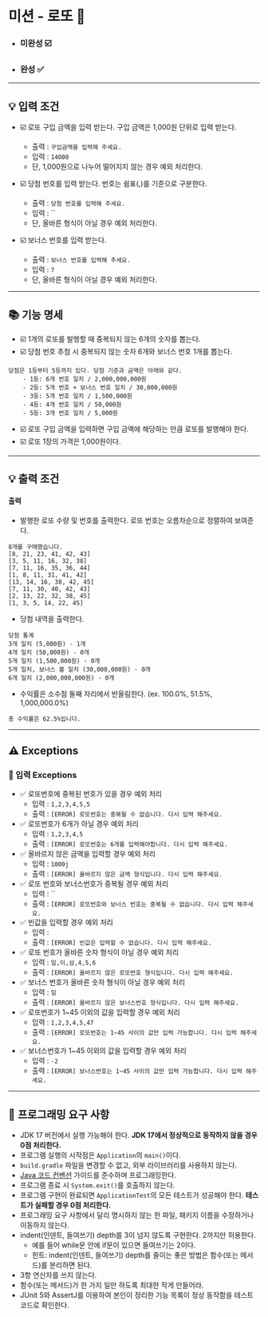 # 미션 - 로또 🔢

- ### 미완성 ☑️
- ### 완성 ✅


---
## 💡 입력 조건

- ☑️ 로또 구입 금액을 입력 받는다. 구입 금액은 1,000원 단위로 입력 받는다.
    - 출력 : `구입금액을 입력해 주세요.`
    - 입력 : `14000`
    - 단, 1,000원으로 나누어 떨어지지 않는 경우 예외 처리한다.

- ☑️ 당첨 번호를 입력 받는다. 번호는 쉼표(,)를 기준으로 구분한다.
    - 출력 : `당첨 번호를 입력해 주세요.`
    - 입력 : ``
    - 단, 올바른 형식이 아닐 경우 예외 처리한다.

- ☑️ 보너스 번호를 입력 받는다.
    - 출력 : `보너스 번호를 입력해 주세요.`
    - 입력 : `7`
    - 단, 올바른 형식이 아닐 경우 예외 처리한다.

---



## 📚 기능 명세
- ☑️ 1개의 로또를 발행할 때 중복되지 않는 6개의 숫자를 뽑는다.
- ☑️ 당첨 번호 추첨 시 중복되지 않는 숫자 6개와 보너스 번호 1개를 뽑는다.
```
당첨은 1등부터 5등까지 있다. 당첨 기준과 금액은 아래와 같다.
    - 1등: 6개 번호 일치 / 2,000,000,000원
    - 2등: 5개 번호 + 보너스 번호 일치 / 30,000,000원
    - 3등: 5개 번호 일치 / 1,500,000원
    - 4등: 4개 번호 일치 / 50,000원
    - 5등: 3개 번호 일치 / 5,000원
```
- ☑️ 로또 구입 금액을 입력하면 구입 금액에 해당하는 만큼 로또를 발행해야 한다.
- ☑️ 로또 1장의 가격은 1,000원이다.


---
## 💡 출력 조건


#### 출력

- 발행한 로또 수량 및 번호를 출력한다. 로또 번호는 오름차순으로 정렬하여 보여준다.

```
8개를 구매했습니다.
[8, 21, 23, 41, 42, 43] 
[3, 5, 11, 16, 32, 38] 
[7, 11, 16, 35, 36, 44] 
[1, 8, 11, 31, 41, 42] 
[13, 14, 16, 38, 42, 45] 
[7, 11, 30, 40, 42, 43] 
[2, 13, 22, 32, 38, 45] 
[1, 3, 5, 14, 22, 45]
```

- 당첨 내역을 출력한다.

```
당첨 통계
3개 일치 (5,000원) - 1개
4개 일치 (50,000원) - 0개
5개 일치 (1,500,000원) - 0개
5개 일치, 보너스 볼 일치 (30,000,000원) - 0개
6개 일치 (2,000,000,000원) - 0개
```

- 수익률은 소수점 둘째 자리에서 반올림한다. (ex. 100.0%, 51.5%, 1,000,000.0%)

```
총 수익률은 62.5%입니다.
```


---
## ⚠️ Exceptions
### 📕 입력 Exceptions
- ✅ 로또번호에 중복된 번호가 있을 경우 예외 처리
    - 입력 : `1,2,3,4,5,5`
    - 출력 : `[ERROR] 로또번호는 중복될 수 없습니다. 다시 입력 해주세요.`
- ✅ 로또번호가 6개가 아닐 경우 예외 처리
    - 입력 : `1,2,3,4,5`
    - 출력 : `[ERROR] 로또번호는 6개를 입력해야합니다. 다시 입력 해주세요.`
- ✅ 올바르지 않은 금액을 입력할 경우 예외 처리
    - 입력 : `1000j`
    - 출력 : `[ERROR] 올바르지 않은 금액 형식입니다. 다시 입력 해주세요.`
- ✅ 로또 번호와 보너스번호가 중복될 경우 예외 처리
    - 입력 : ``
    - 출력 : `[ERROR] 로또번호와 보너스 번호는 중복될 수 없습니다. 다시 입력 해주세요.`
- ✅ 빈값을 입력할 경우 예외 처리
    - 입력 : ` `
    - 출력 : `[ERROR] 빈값은 입력할 수 없습니다. 다시 입력 해주세요.`
- ✅ 로또 번호가 올바른 숫자 형식이 아닐 경우 예외 처리
    - 입력 : `일,이,삼,4,5,6`
    - 출력 : `[ERROR] 올바르지 않은 로또번호 형식입니다. 다시 입력 해주세요.`
- ✅ 보너스 번호가 올바른 숫자 형식이 아닐 경우 예외 처리
    - 입력 : `일`
    - 출력 : `[ERROR] 올바르지 않은 보너스번호 형식입니다. 다시 입력 해주세요.`
- ✅ 로또번호가 1~45 이외의 값을 입력할 경우 예외 처리
    - 입력 : `1,2,3,4,5,47`
    - 출력 : `[ERROR] 로또번호는 1~45 사이의 값만 입력 가능합니다. 다시 입력 해주세요.`
- ✅ 보너스번호가 1~45 이외의 값을 입력할 경우 예외 처리
    - 입력 : `-2`
    - 출력 : `[ERROR] 보너스번호는 1~45 사이의 값만 입력 가능합니다. 다시 입력 해주세요.`




---

## 🎯 프로그래밍 요구 사항

- JDK 17 버전에서 실행 가능해야 한다. **JDK 17에서 정상적으로 동작하지 않을 경우 0점 처리한다.**
- 프로그램 실행의 시작점은 `Application`의 `main()`이다.
- `build.gradle` 파일을 변경할 수 없고, 외부 라이브러리를 사용하지 않는다.
- [Java 코드 컨벤션](https://github.com/woowacourse/woowacourse-docs/tree/master/styleguide/java) 가이드를 준수하며 프로그래밍한다.
- 프로그램 종료 시 `System.exit()`를 호출하지 않는다.
- 프로그램 구현이 완료되면 `ApplicationTest`의 모든 테스트가 성공해야 한다. **테스트가 실패할 경우 0점 처리한다.**
- 프로그래밍 요구 사항에서 달리 명시하지 않는 한 파일, 패키지 이름을 수정하거나 이동하지 않는다.
- indent(인덴트, 들여쓰기) depth를 3이 넘지 않도록 구현한다. 2까지만 허용한다.
    - 예를 들어 while문 안에 if문이 있으면 들여쓰기는 2이다.
    - 힌트: indent(인덴트, 들여쓰기) depth를 줄이는 좋은 방법은 함수(또는 메서드)를 분리하면 된다.
- 3항 연산자를 쓰지 않는다.
- 함수(또는 메서드)가 한 가지 일만 하도록 최대한 작게 만들어라.
- JUnit 5와 AssertJ를 이용하여 본인이 정리한 기능 목록이 정상 동작함을 테스트 코드로 확인한다.